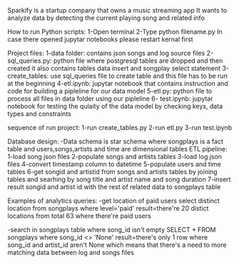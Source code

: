 Sparkify is a startup company that owns a music streaming app 
It wants to analyze data by detecting the current playing song and related info

How to run Python scripts:
1-Open terminal
2-Type python filename.py
In case there opened jupytar notebooks please restart kernal first

Project files:
1-data folder: contains json songs and log source files
2-sql_queries.py: python file where postgresql tables are dropped and then created
it also contains tables data insert and songplay select statement
3-create_tables: use sql_queries file to create table and this file has to be run at the beginning 
4-etl.ipynb: jupytar notebook that contains instruction and code for building a pipleline for our data model
5-etl.py: python file to process all files in data folder using our pipleline
6- test.ipynb: jupytar notebook for testing the qulaity of the data model by checking keys, data types and constraints

sequence of run project:
1-run create_tables.py
2-run etl.py
3-run test.ipynb

Database design:
-Data schema is star schema where songplays is a fact table and users,songs,artists and time are dimensional tables
ETL pipeline:
1-load song json files
2-populate songs and artists tables
3-load log json files
4-convert timestamp column to datetime
5-populate users and time tables
6-get songid and artistid from songs and artists tables by joining tables and searhing by song title and artist name and song duration
7-insert result songid and artist id with the rest of related data to songplays table

Examples of analytics queries:
-get location of paid users
select distinct location from songplays where level='paid'
result=there're 20 distict locations from total 63 where there're paid users

-search in songplays table where song_id isn't empty
SELECT * FROM songplays where song_id <> 'None'
result=there's only 1 row where song_id and artist_id aren't None
which means that there's a need to more matching data between log and songs files
